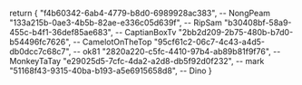return {
    "f4b60342-6ab4-4779-b8d0-6989928ac383", -- NongPeam
    "133a215b-0ae3-4b5b-82ae-e336c05d639f", -- RipSam
    "b30408bf-58a9-455c-b4f1-36def85ae683", -- CaptianBoxTv
    "2bb2d209-2b75-480b-b7d0-b54496fc7626", -- CamelotOnTheTop
    "95cf61c2-06c7-4c43-a4d5-db0dcc7c68c7", -- ok81
    "2820a220-c5fc-4410-97b4-ab89b81f9f76", -- MonkeyTaTay
    "e29025d5-7cfc-4da2-a2d8-db5f92d0f232", -- mark
    "51168f43-9315-40ba-b193-a5e6915658d8",  -- Dino
}
